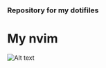 ### Repository for my dotifiles


# My nvim
![Alt text](https://drive.google.com/file/d/1qE1TDMphjpK5WPn2IAN-ijPbm81HB0aX/view?usp=drive_link)
